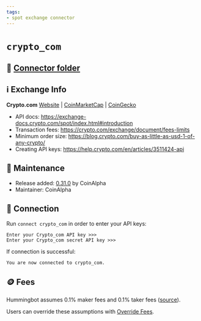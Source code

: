 ```yaml
---
tags:
- spot exchange connector
---
```


# `crypto_com`

## 📁 [Connector folder](https://github.com/CoinAlpha/hummingbot/tree/master/hummingbot/connector/exchange/crypto_com)

## ℹ️ Exchange Info

**Crypto.com** 
[Website](https://crypto.com/) | [CoinMarketCap](https://coinmarketcap.com/exchanges/crypto-com-exchange/) | [CoinGecko](https://www.coingecko.com/en/exchanges/crypto_com)

* API docs: https://exchange-docs.crypto.com/spot/index.html#introduction
* Transaction fees: https://crypto.com/exchange/document/fees-limits
* Minimum order size: https://blog.crypto.com/buy-as-little-as-usd-1-of-any-crypto/
* Creating API keys: https://help.crypto.com/en/articles/3511424-api

## 👷 Maintenance

* Release added: [0.31.0](/release-notes/0.31.0/) by CoinAlpha
* Maintainer: CoinAlpha

## 🔑 Connection

Run `connect crypto_com` in order to enter your API keys:
 
```
Enter your Crypto_com API key >>>
Enter your Crypto_com secret API key >>>
```

If connection is successful:
```
You are now connected to crypto_com.
```

## 🪙 Fees

Hummingbot assumes 0.1% maker fees and 0.1% taker fees ([source](https://github.com/CoinAlpha/hummingbot/blob/master/hummingbot/connector/exchange/crypto_com/crypto_com_utils.py#L15)).

Users can override these assumptions with [Override Fees](/global-configs/override-fees/).

